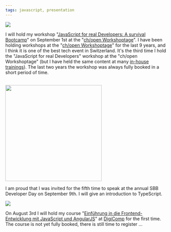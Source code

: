 ```yaml
---
tags: javascript, presentation
---
```


[<img class="jb-main-img" src="https://lh3.googleusercontent.com/-W0WFYLMqWpI/VbNUJ6bUN4I/AAAAAAAACUE/FCHCIprZzGI/s128-Ic42/ch-open-logo.gif">](https://www.ch-open.ch/wstage/workshop-tage/programm/)

I will hold my workshop "[JavaScript for real Developers: A survival Bootcamp](https://www.ch-open.ch/wstage/workshop-tage/programm/ws-1-javascript-for-real-developers-ein-survival-bootcamp/)" on September 1st at the "[ch/open Workshoptage](https://www.ch-open.ch/wstage/workshop-tage/programm/)".
I have been holding workshops at the "[ch/open Workshoptage](https://www.ch-open.ch/wstage/workshop-tage/programm/)" for the last 9 years, and I think it is one of the best tech event in Switzerland.
It's the third time I hold the "JavaScript for real Developers" workshop at the "ch/open Workshoptage" (but I have held the same content at many [in-house trainings](http://www.ivorycode.com/#schulung)). The last two years the workshop was always fully booked in a short period of time.

<br/>
<img class="jb-main-img" src="http://jonasbandi.net/blog/SBB-Logo-e1406643561652.png" width="300px">

I am proud that I was invited for the fifth time to speak at the annual SBB Developer Day on September 9th. I will give an introduction to TypeScript.


[<img class="jb-main-img" src="http://jonasbandi.net/blog/digi_logo.png">](https://www.digicomp.ch/de/einfuehrung-in-die-frontend-entwicklung-mit-javascript-und-angularjs)

On August 3rd I will hold my course "[Einführung in die Frontend-Entwicklung mit JavaScript und AngularJS](https://www.digicomp.ch/de/einfuehrung-in-die-frontend-entwicklung-mit-javascript-und-angularjs)" at [DigiComp](https://www.digicomp.ch/) for the first time. The course is not yet fully booked, there is still time to register ...